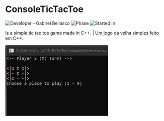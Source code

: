 # ConsoleTicTacToe
![Developer - Gabriel Bellasco](https://img.shields.io/badge/Developer-Gabriel%20Bellasco-blue)
![Phase](https://img.shields.io/badge/Phase-v1.0.0%20(Development)-red)
![Started In](https://img.shields.io/badge/Started%20in-February%206,%202021-green)

Is a simple tic tac toe game made in C++. | Um jogo da velha simples feito em C++.

![Print](https://github.com/GabrielBellasco/ConsoleTicTacToe/blob/main/.github/print_tictactoe.jpg)

